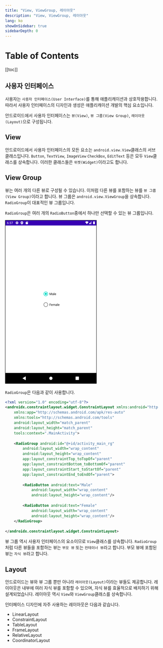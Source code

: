 ```yaml
---
title: "View, ViewGroup, 레이아웃"
description: "View, ViewGroup, 레이아웃"
lang: ko
showOnSidebar: true
sidebarDepth: 0
---
```


# Table of Contents

[[toc]]

## 사용자 인터페이스
사용자는 `사용자 인터페이스(User Interface)`를 통해 애플리캐이션과 상호작용합니다. 따라서 사용자 인터페이스의 디자인과 생성은 애플리캐이션 개발의 핵심 요소입니다. 

안드로이드에서 사용자 인터페이스는 `뷰(View)`, `뷰 그룹(View Group)`, `레이아웃(Layout)`으로 구성됩니다.

## View
안드로이드에서 사용자 인터페이스의 모든 요소는 `android.view.View`클래스의 서브 클래스입니다. `Button`, `TextView`, `ImageView` `CheckBox`, `EditText` 등은 모두 `View`클래스를 상속합니다. 이러한 클래스들은 `위젯(Widget)`이라고도 합니다.

## View Group
뷰는 여러 개의 다른 뷰로 구성될 수 있습니다. 이처럼 다른 뷰를 포함하는 뷰를 `뷰 그룹(View Group)`이라고 합니다. 뷰 그룹은 `android.view.ViewGroup`을 상속합니다. `RadioGroup`이 대표적인 뷰 그룹입니다.

`RadioGroup`은 여러 개의 `RadioButton`중에서 하나만 선택할 수 있는 뷰 그룹입니다. 

![](./190501_View_ViewGroup_Layout/1.png)

`RadioGroup`은 다음과 같이 사용합니다.

``` xml
<?xml version="1.0" encoding="utf-8"?>
<androidx.constraintlayout.widget.ConstraintLayout xmlns:android="http://schemas.android.com/apk/res/android"
    xmlns:app="http://schemas.android.com/apk/res-auto"
    xmlns:tools="http://schemas.android.com/tools"
    android:layout_width="match_parent"
    android:layout_height="match_parent"
    tools:context=".MainActivity">

    <RadioGroup android:id="@+id/activity_main_rg"
        android:layout_width="wrap_content"
        android:layout_height="wrap_content"
        app:layout_constraintTop_toTopOf="parent"
        app:layout_constraintBottom_toBottomOf="parent"
        app:layout_constraintStart_toStartOf="parent"
        app:layout_constraintEnd_toEndOf="parent">

        <RadioButton android:text="Male" 
            android:layout_width="wrap_content"
            android:layout_height="wrap_content"/>

        <RadioButton android:text="Female"
            android:layout_width="wrap_content"
            android:layout_height="wrap_content"/>
    </RadioGroup>

</androidx.constraintlayout.widget.ConstraintLayout>
```
뷰 그룹 역시 사용자 인터페이스의 요소이므로 `View`클래스를 상속합니다. `RadioGroup`처럼 다른 뷰들을 포함하는 뷰는 `부모 뷰` 또는 `컨테이너 뷰`라고 합니다. 부모 뷰에 포함된 뷰는 `자식 뷰`라고 합니다.

## Layout
안드로이드는 뷰와 뷰 그룹 뿐만 아니라 `레이아웃(Layout)`이라는 뷰들도 제공합니다. 레이아웃은 내부에 여러 자식 뷰를 포함할 수 있으며, 자식 뷰를 효율적으로 배치하기 위해 설계되었습니다. 레이아웃 역시 `View`와 `ViewGroup`클래스를 상속합니다.

인터페이스 디자인에 자주 사용하는 레이아웃은 다음과 같습니다.

- LinearLayout
- ConstraintLayout
- TableLayout
- FrameLayout
- RelativeLayout
- CoordinatorLayout